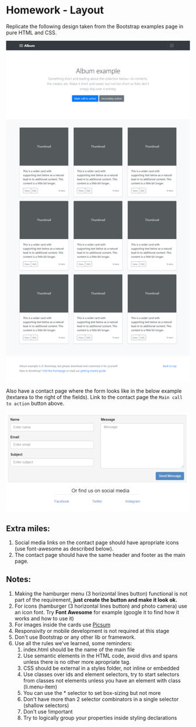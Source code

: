 # Homework - Layout

Replicate the following design taken from the Bootstrap examples page in pure HTML and CSS.

![Layout example](Bootstrap.png)

Also have a contact page where the form looks like in the below example (textarea to the right of the fields). Link to the contact page the `Main call to action` button above.

![Contact](Screenshot%202019-12-20%20at%2017.29.47.png)

## Extra miles:

1. Social media links on the contact page should have apropriate icons (use font-awesome as described below).
2. The contact page should have the same header and footer as the main page.

## Notes:

1. Making the hamburger menu (3 horizontal lines button) functional is not part of the requirement, **just create the button and make it look ok.**
2. For icons (hamburger (3 horizontal lines button) and photo camera) use an icon font. Try **Font Awesome** for example (google it to find how it works and how to use it)
3. For images inside the cards use [Picsum](https://picsum.photos/)
4. Responsivity or mobile development is not required at this stage
5. Don't use Bootstrap or any other lib or framework.
6. Use all the rules we've learned, some reminders:
   1. index.html should be the name of the main file
   2. Use semantic elements in the HTML code, avoid divs and spans unless there is no other more apropriate tag.
   3. CSS should be external in a styles folder, not inline or embedded
   4. Use classes over ids and element selectors, try to start selectors from classes not elements unless you have an element with class (li.menu-item)
   5. You can use the \* selector to set box-sizing but not more
   6. Don't have more than 2 selector combinators in a single selector (shallow selectors)
   7. Don't use !important
   8. Try to logically group your properties inside styling declarations
